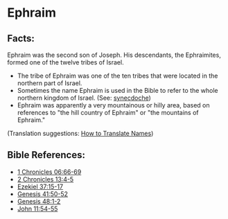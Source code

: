# Ephraim #

## Facts: ##

Ephraim was the second son of Joseph. His descendants, the Ephraimites, formed one of the twelve tribes of Israel.

* The tribe of Ephraim was one of the ten tribes that were located in the northern part of Israel.
* Sometimes the name Ephraim is used in the Bible to refer to the whole northern kingdom of Israel. (See: [synecdoche](en/ta-vol1/translate/man/figs-synecdoche))
* Ephraim was apparently a very mountainous or hilly area, based on references to "the hill country of Ephraim" or "the mountains of Ephraim."

(Translation suggestions: [How to Translate Names](en/ta-vol1/translate/man/translate-names))



## Bible References: ##

* [1 Chronicles 06:66-69](en/tn/1ch/help/06/66)
* [2 Chronicles 13:4-5](en/tn/2ch/help/13/04)
* [Ezekiel 37:15-17](en/tn/ezk/help/37/15)
* [Genesis 41:50-52](en/tn/gen/help/41/50)
* [Genesis 48:1-2](en/tn/gen/help/48/01)
* [John 11:54-55](en/tn/jhn/help/11/54)